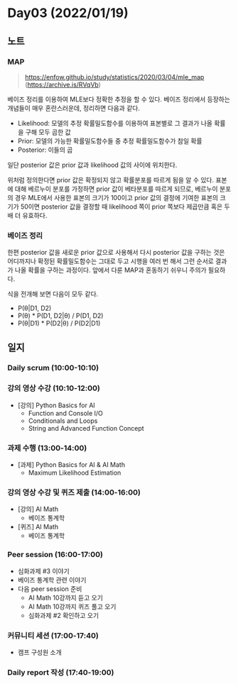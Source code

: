 # Day03 (2022/01/19)

## 노트

### MAP

> https://enfow.github.io/study/statistics/2020/03/04/mle_map
> (https://archive.is/RVqVb)

베이즈 정리를 이용하여 MLE보다 정확한 추정을 할 수 있다. 베이즈 정리에서 등장하는 개념들이 매우 혼란스러운데, 정리하면 다음과 같다.

  * Likelihood: 모델의 추정 확률밀도함수를 이용하여 표본별로 그 결과가 나올 확률을 구해 모두 곱한 값
  * Prior: 모델의 가능한 확률밀도함수들 중 추정 확률밀도함수가 참일 확률
  * Posterior: 이들의 곱

일단 posterior 값은 prior 값과 likelihood 값의 사이에 위치한다.

위처럼 정의한다면 prior 값은 확정되지 않고 확률분포를 따르게 됨을 알 수 있다. 표본에 대해 베르누이 분포를 가정하면 prior 값이 베타분포를 따르게 되므로, 베르누이 분포의 경우 MLE에서 사용한 표본의 크기가 100이고 prior 값의 결정에 기여한 표본의 크기가 50이면 posterior 값을 결정할 때 likelihood 쪽이 prior 쪽보다 제곱만큼 혹은 두 배 더 유효하다.

### 베이즈 정리

한편 posterior 값을 새로운 prior 값으로 사용해서 다시 posterior 값을 구하는 것은 어디까지나 확정된 확률밀도함수는 그대로 두고 시행을 여러 번 해서 그런 순서로 결과가 나올 확률을 구하는 과정이다. 앞에서 다룬 MAP과 혼동하기 쉬우니 주의가 필요하다.

식을 전개해 보면 다음이 모두 같다.

  * P(θ|D1, D2)
  * P(θ) * P(D1, D2|θ) / P(D1, D2)
  * P(θ|D1) * P(D2|θ) / P(D2|D1)

## 일지

### Daily scrum (10:00-10:10)

### 강의 영상 수강 (10:10-12:00)

  * [강의] Python Basics for AI
    * Function and Console I/O
    * Conditionals and Loops
    * String and Advanced Function Concept

### 과제 수행 (13:00-14:00)

  * [과제] Python Basics for AI & AI Math
    * Maximum Likelihood Estimation

### 강의 영상 수강 및 퀴즈 제출 (14:00-16:00)

  * [강의] AI Math
    * 베이즈 통계학
  * [퀴즈] AI Math
    * 베이즈 통계학

### Peer session (16:00-17:00)

  * 심화과제 #3 이야기
  * 베이즈 통계학 관련 이야기
  * 다음 peer session 준비
    * AI Math 10강까지 듣고 오기
    * AI Math 10강까지 퀴즈 풀고 오기
    * 심화과제 #2 확인하고 오기

### 커뮤니티 세션 (17:00-17:40)

  * 캠프 구성원 소개

### Daily report 작성 (17:40-19:00)
